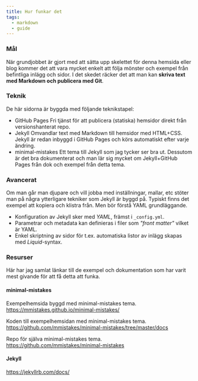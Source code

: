 ```yaml
---
title: Hur funkar det
tags:
  - markdown
  - guide
---
```


### Mål

När grundjobbet är gjort med att sätta upp skelettet för denna hemsida eller blog kommer det att vara mycket enkelt att följa mönster och exempel från befintliga inlägg och sidor. I det skedet räcker det att man kan __skriva text med Markdown och publicera med Git__.


### Teknik

De här sidorna är byggda med följande teknikstapel:

- GitHub Pages
Fri tjänst för att publicera (statiska) hemsidor direkt från versionshanterat repo.
- Jekyll
Omvandlar text med Markdown till hemsidor med HTML+CSS. Jekyll är redan inbyggd i GitHub Pages och körs automatiskt efter varje ändring.
- minimal-mistakes
Ett tema till Jekyll som jag tycker ser bra ut. Dessutom är det bra dokumenterat och man lär sig mycket om Jekyll+GitHub Pages från dok och exempel från detta tema.


### Avancerat

Om man går man djupare och vill jobba med inställningar, mallar, etc stöter man på några ytterligare tekniker som Jekyll är byggd på. Typiskt finns det exempel att kopiera och klistra från. Men bör förstå YAML grundläggande.

- Konfiguration av Jekyll sker med *YAML*, främst i ```_config.yml```.
- Parametrar och metadata kan definieras i filer som *"front matter"* vilket är YAML.
- Enkel skriptning av sidor för t.ex. automatiska listor av inlägg skapas med *Liquid*-syntax.


### Resurser

Här har jag samlat länkar till de exempel och dokumentation som har varit mest givande för att få detta att funka. 

#### minimal-mistakes

Exempelhemsida byggd med minimal-mistakes tema.
https://mmistakes.github.io/minimal-mistakes/

Koden till exempelhemsidan med minimal-mistakes tema. 
https://github.com/mmistakes/minimal-mistakes/tree/master/docs

Repo för själva minimal-mistakes tema.
https://github.com/mmistakes/minimal-mistakes


#### Jekyll
https://jekyllrb.com/docs/

